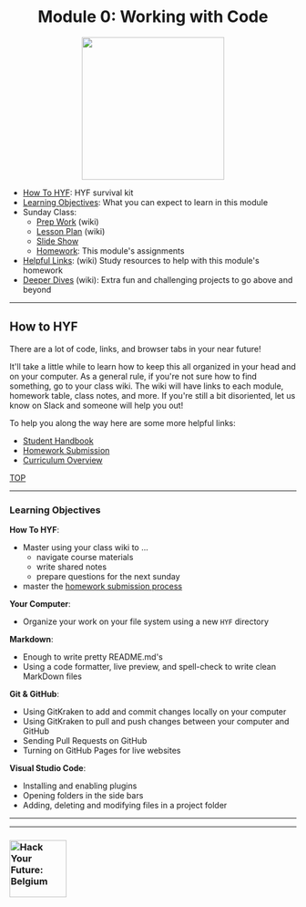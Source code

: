 <h1 id='top' align="center">Module 0: Working with Code</h1>

<div align="center">
  <a href="https://hackyourfuture.be" target="_blank">
    <img src="https://user-images.githubusercontent.com/18554853/63941625-4c7c3d00-ca6c-11e9-9a76-8d5e3632fe70.jpg" width="250" height="250"/>
  </a>
</div>

* [How To HYF](#how-to-hyf): HYF survival kit
* [Learning Objectives](#learning-objectives): What you can expect to learn in this module
* Sunday Class: 
  * [Prep Work](https://github.com/hackyourfuturebelgium/working-with-code/wiki/wk-1-Prep-Work) (wiki)
  * [Lesson Plan](https://github.com/hackyourfuturebelgium/working-with-code/wiki/wk-1-Lesson-Plan) (wiki)
  * [Slide Show](https://hackyourfuturebelgium.github.io/working-with-code/week-1.html)
  * [Homework](./week-1-homework.md): This module's assignments
* [Helpful Links](https://github.com/HackYourFutureBelgium/working-with-code/wiki/Helpful-Links): (wiki) Study resources to help with this module's homework
* [Deeper Dives](https://github.com/HackYourFutureBelgium/working-with-code/wiki/Deeper-Dives) (wiki): Extra fun and challenging projects to go above and beyond

---

## How to HYF

There are a lot of code, links, and browser tabs in your near future!

It'll take a little while to learn how to keep this all organized in your head and on your computer.  As a general rule, if you're not sure how to find something, go to your class wiki.  The wiki will have links to each module, homework table, class notes, and more.  If you're still a bit disoriented, let us know on Slack and someone will help you out!

To help you along the way here are some more helpful links:

* [Student Handbook](https://github.com/HackYourFutureBelgium/student-handbook)
* [Homework Submission](https://github.com/hackyourfuturebelgium/homework-submission)
* [Curriculum Overview](https://hackyourfuturebelgium.github.io/curriculum)

[TOP](#top)

---

### Learning Objectives

__How To HYF__:

* Master using your class wiki to ...
  * navigate course materials
  * write shared notes
  * prepare questions for the next sunday
* master the [homework submission process](https://github.com/hackyourfuturebelgium/homework-submission)

__Your Computer__:

* Organize your work on your file system using a new `HYF` directory

__Markdown__:

* Enough to write pretty README.md's
* Using a code formatter, live preview, and spell-check to write clean MarkDown files

__Git & GitHub__:

* Using GitKraken to add and commit changes locally on your computer
* Using GitKraken to pull and push changes between your computer and GitHub
* Sending Pull Requests on GitHub
* Turning on GitHub Pages for live websites

__Visual Studio Code__:

* Installing and enabling plugins
* Opening folders in the side bars
* Adding, deleting and modifying files in a project folder

---
---

### <a href="https://hackyourfuture.be" target="_blank"><img src="https://user-images.githubusercontent.com/18554853/63941625-4c7c3d00-ca6c-11e9-9a76-8d5e3632fe70.jpg" width="100" height="100" alt="Hack Your Future: Belgium"></a>
